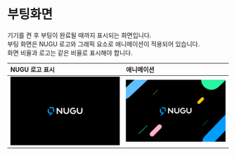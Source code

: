 # 부팅화면

기기를 켠 후 부팅이 완료될 때까지 표시되는 화면입니다.  
부팅 화면은 NUGU 로고와 그래픽 요소로 애니메이션이 적용되어 있습니다.  
화면 비율과 로고는 같은 비율로 표시해야 합니다.

| NUGU 로고 표시 | 애니메이션 |
| :--- | :--- |
| ![](../../.gitbook/assets/nugu_booting.png) | ![](../../.gitbook/assets/nugu_booting_ani.png) |

